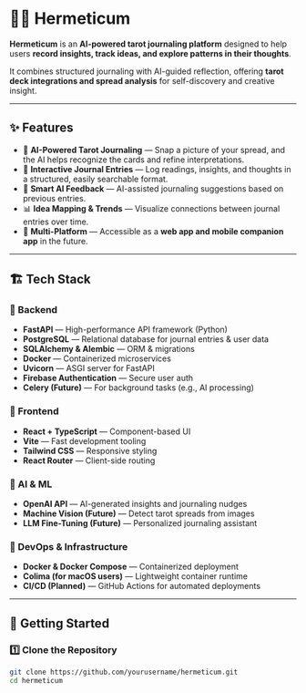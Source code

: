 # 🧙‍♂️ Hermeticum

**Hermeticum** is an **AI-powered tarot journaling platform** designed to help users **record insights, track ideas, and explore patterns in their thoughts**.

It combines structured journaling with AI-guided reflection, offering **tarot deck integrations and spread analysis** for self-discovery and creative insight.

---

## ✨ Features

- 🔮 **AI-Powered Tarot Journaling** — Snap a picture of your spread, and the AI helps recognize the cards and refine interpretations.
- 📝 **Interactive Journal Entries** — Log readings, insights, and thoughts in a structured, easily searchable format.
- 🤖 **Smart AI Feedback** — AI-assisted journaling suggestions based on previous entries.
- 📊 **Idea Mapping & Trends** — Visualize connections between journal entries over time.
- 📱 **Multi-Platform** — Accessible as a **web app and mobile companion app** in the future.

---

## 🏗️ Tech Stack

### 🔹 Backend
- **FastAPI** — High-performance API framework (Python)
- **PostgreSQL** — Relational database for journal entries & user data
- **SQLAlchemy & Alembic** — ORM & migrations
- **Docker** — Containerized microservices
- **Uvicorn** — ASGI server for FastAPI
- **Firebase Authentication** — Secure user auth
- **Celery (Future)** — For background tasks (e.g., AI processing)

### 🔹 Frontend
- **React + TypeScript** — Component-based UI
- **Vite** — Fast development tooling
- **Tailwind CSS** — Responsive styling
- **React Router** — Client-side routing

### 🔹 AI & ML
- **OpenAI API** — AI-generated insights and journaling nudges
- **Machine Vision (Future)** — Detect tarot spreads from images
- **LLM Fine-Tuning (Future)** — Personalized journaling assistant

### 🔹 DevOps & Infrastructure
- **Docker & Docker Compose** — Containerized deployment
- **Colima (for macOS users)** — Lightweight container runtime
- **CI/CD (Planned)** — GitHub Actions for automated deployments

---

## 🚀 Getting Started

### 1️⃣ Clone the Repository
```sh
git clone https://github.com/yourusername/hermeticum.git
cd hermeticum
